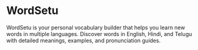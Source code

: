 # WordSetu
WordSetu is your personal vocabulary builder that helps you learn new words in multiple languages.           Discover words in English, Hindi, and Telugu with detailed meanings, examples, and pronunciation guides.
